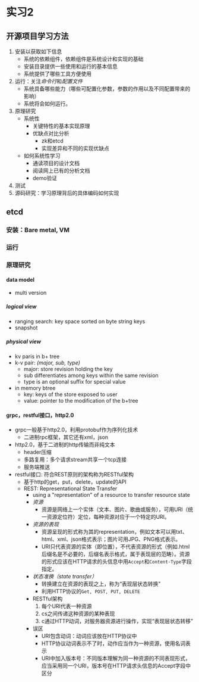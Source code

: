 # 实习2

## 开源项目学习方法

1. 安装以获取如下信息
    + 系统的依赖组件，依赖组件是系统设计和实现的基础
    + 安装目录提供一些使用和运行的基本信息
    + 系统提供了哪些工具方便使用
2. 运行：关注*命令行*和*配置文件*
    + 系统具备哪些能力（哪些可配置化参数，参数的作用以及不同配置带来的影响）
    + 系统将会如何运行。
3. 原理研究
    + 系统性
        + 关键特性的基本实现原理
        + 优缺点对比分析
            + zk和etcd
            + 实现差异和不同的实现优缺点
    + 如何系统性学习
        + 通读项目的设计文档
        + 阅读网上已有的分析文档
        + demo验证
4. 测试
5. 源码研究：学习原理背后的具体编码如何实现

## etcd

### 安装：Bare metal, VM

### 运行

### 原理研究

#### data model

+ multi version

##### logical view

+ ranging search: key space sorted on byte string keys
+ snapshot

##### physical view

+ kv paris in b+ tree
+ k-v pair: *(major, sub, type)*
  + major: store revision holding the key
  + sub differentiates among keys within the same revision
  + type is an optional suffix for special value
+ in memory btree
  + key: keys of the store exposed to user
  + value: pointer to the modification of the b+tree

#### grpc，restful接口，http2.0

+ grpc一般基于http2.0，利用protobuf作为序列化技术
  + 二进制rpc框架，其它还有xml，json
+ http2.0，基于二进制的http传输而非纯文本
  + header压缩
  + 多路复用：多个请求stream共享一个tcp连接
  + 服务端推送
+ restful接口: 符合REST原则的架构称为RESTful架构
  + 基于http的get，put，delete，update的API
  + REST: Representational State Transfer
    + using a "representation" of a resource to transfer resource state
    + *资源*
      + 资源是网络上一个实体（文本、图片、歌曲或服务），可用URI（统一资源定位符）定位，每种资源对应于一个特定的URI。
    + *资源的表现*
      + 资源呈现的形式称为其的representation，例如文本可以用txt、html、xml、json格式表示；图片可用JPG、PNG格式表示。
      + URI只代表资源的实体（即位置），不代表资源的形式（例如.html后缀名是不必要的，后缀名表示格式，属于表现层的范畴）。资源的形式应该在HTTP请求的头信息中用`Accept`和`Content-Type`字段指定。
    + *状态准换（state transfer）*
      + 转换建立在资源的表现之上，称为“表现层状态转换”
      + 利用HTTP协议的`Get, POST, PUT, DELETE`
    + RESTful架构
        1. 每个URI代表一种资源
        2. cs之间传递这种资源的某种表现
        3. c通过HTTP动词，对服务器资源进行操作，实现“表现层状态转移”
    + 误区
      + URI包含动词：动词应该放在HTTP协议中
      + HTTP协议动词表示不了时，动作应当作为一种资源，使用名词表示
      + URI中加入版本号：不同版本理解为同一种资源的不同表现形式，应当采用同一个URI，版本号在HTTP请求头信息的Accept字段中区分
